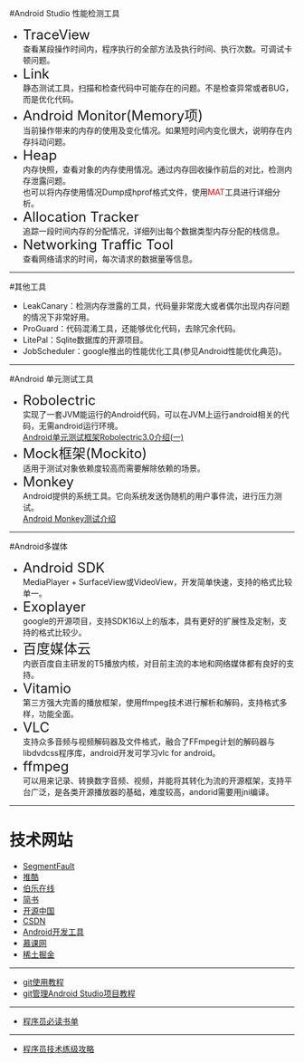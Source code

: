 #Android Studio 性能检测工具  

* <Font size="5">TraceView</font>  
	查看某段操作时间内，程序执行的全部方法及执行时间、执行次数。可调试卡顿问题。
*  <Font size="5">Link</font>  
	静态测试工具，扫描和检查代码中可能存在的问题。不是检查异常或者BUG，而是优化代码。
*  <Font size="5">Android Monitor(Memory项)</font>  
	当前操作带来的内存的使用及变化情况。如果短时间内变化很大，说明存在内存抖动问题。  
*  <Font size="5">Heap</font>  
	内存快照，查看对象的内存使用情况。通过内存回收操作前后的对比，检测内存泄露问题。  
	也可以将内存使用情况Dump成hprof格式文件，使用<Font color="red">MAT</font>工具进行详细分析。
*  <Font size="5">Allocation Tracker</font>  
	追踪一段时间内存的分配情况，详细列出每个数据类型内存分配的栈信息。 
*  <Font size="5">Networking Traffic Tool</font>  
	查看网络请求的时间，每次请求的数据量等信息。


---------------------------------------  
#其他工具  
  
*  LeakCanary：检测内存泄露的工具，代码量非常庞大或者偶尔出现内存问题的情况下非常好用。
*  ProGuard：代码混淆工具，还能够优化代码，去除冗余代码。
*  LitePal：Sqlite数据库的开源项目。
*  JobScheduler：google推出的性能优化工具(参见Android性能优化典范)。


---------------------------------------
#Android 单元测试工具  

* <Font size = "5">Robolectric</font>  
  实现了一套JVM能运行的Android代码，可以在JVM上运行android相关的代码，无需android运行环境。  
  [Android单元测试框架Robolectric3.0介绍(一)](http://www.jianshu.com/p/9d988a2f8ff7)	
* <Font size = "5">Mock框架(Mockito)</font>   
  适用于测试对象依赖度较高而需要解除依赖的场景。  
* <Font size = "5">Monkey</font>     
  Android提供的系统工具。它向系统发送伪随机的用户事件流，进行压力测试。  
  [Android Monkey测试介绍](http://www.jikexueyuan.com/course/1609_1.html)


--------------------------------
#Android多媒体  

* <Font size = "5">Android SDK</font>  
  MediaPlayer + SurfaceView或VideoView，开发简单快速，支持的格式比较单一。	 
* <Font size = "5">Exoplayer</font>  
  google的开源项目，支持SDK16以上的版本，具有更好的扩展性及定制，支持的格式比较少。	
* <Font size = "5">百度媒体云</font>  
  内嵌百度自主研发的T5播放内核，对目前主流的本地和网络媒体都有良好的支持。
* <Font size = "5">Vitamio</font>   
  第三方强大完善的播放框架，使用ffmpeg技术进行解析和解码，支持格式多样，功能全面。
* <Font size = "5">VLC</font>  
  支持众多音频与视频解码器及文件格式，融合了FFmpeg计划的解码器与libdvdcss程序库，android开发可学习vlc for android。
* <Font size = "5">ffmpeg</font>  
  可以用来记录、转换数字音频、视频，并能将其转化为流的开源框架，支持平台广泛，是各类开源播放器的基础，难度较高，andorid需要用jni编译。   


---------------------------------------
# 技术网站

* [SegmentFault](https://segmentfault.com)
* [推酷](http://www.tuicool.com)
* [伯乐在线](http://blog.jobbole.com)
* [简书](http://www.jianshu.com)
* [开源中国](http://www.oschina.net)
* [CSDN](http://www.csdn.net)
* [Android开发工具](http://www.androiddevtools.cn)
* [慕课网](http://www.imooc.com)
* [稀土掘金](http://gold.xitu.io)

----------------------------------------
* [git使用教程](http://www.liaoxuefeng.com/wiki/0013739516305929606dd18361248578c67b8067c8c017b000)
* [git管理Android Studio项目教程](http://www.wfuyu.com/technology/22499.html)


----------------------------------------
* [程序员必读书单](http://lucida.me/blog/developer-reading-list/)  

---------------------------------------
* [程序员技术练级攻略](http://coolshell.cn/articles/4990.html)


  
  
  



